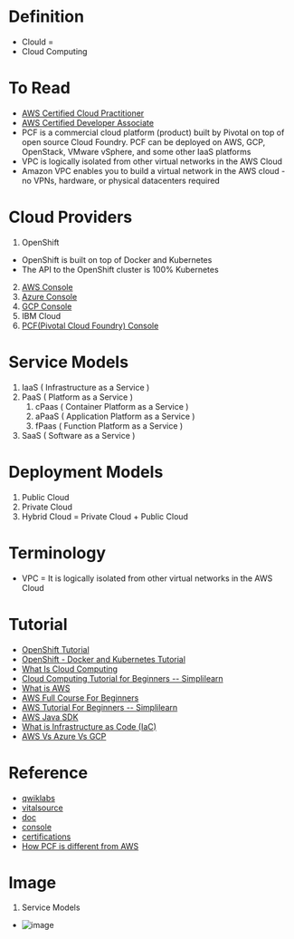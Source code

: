 # Definition
* Clould = 
* Cloud Computing 

# To Read
* [AWS Certified Cloud Practitioner](https://www.youtube.com/watch?v=_wz9giU1050)
* [AWS Certified Developer Associate](https://www.youtube.com/watch?v=WYPG6Sdx1os)
* PCF is a commercial cloud platform (product) built by Pivotal on top of open source Cloud Foundry. PCF can be deployed on AWS, GCP, OpenStack, VMware vSphere, and some other IaaS platforms
* VPC is logically isolated from other virtual networks in the AWS Cloud
* Amazon VPC enables you to build a virtual network in the AWS cloud - no VPNs, hardware, or physical datacenters required

# Cloud Providers
1. OpenShift 
* OpenShift is built on top of Docker and Kubernetes
* The API to the OpenShift  cluster is 100% Kubernetes
2. [AWS Console](https://aws.amazon.com/console/)
3. [Azure Console](https://portal.azure.com/)
4. [GCP Console](https://console.cloud.google.com/)
5. IBM Cloud
6. [PCF(Pivotal Cloud Foundry) Console](https://console.run.pivotal.io/)

# Service Models
1. IaaS (  Infrastructure as a Service ) 
2. PaaS ( Platform as a Service )
      1. cPaas ( Container Platform as a Service ) 
      2. aPaaS ( Application Platform as a Service ) 
      3. fPaas ( Function Platform as a Service )
4. SaaS ( Software as a Service )


# Deployment Models
1. Public Cloud
2. Private Cloud
3. Hybrid Cloud = Private Cloud + Public Cloud

# Terminology
* VPC = It is logically isolated from other virtual networks in the AWS Cloud

# Tutorial
* [OpenShift Tutorial](https://www.javatpoint.com/what-is-openshift)
* [OpenShift - Docker and Kubernetes Tutorial](https://www.tutorialspoint.com/openshift/openshift_docker_and_kubernetes.htm)
* [What Is Cloud Computing](https://www.youtube.com/watch?v=M988_fsOSWo)
* [Cloud Computing Tutorial for Beginners -- Simplilearn](https://www.youtube.com/watch?v=RWgW-CgdIk0)
* [What is AWS](https://www.youtube.com/watch?v=3XFODda6YXo)
* [AWS Full Course For Beginners](https://www.youtube.com/watch?v=k1RI5locZE4&t=1099s)
* [AWS Tutorial For Beginners -- Simplilearn](https://www.youtube.com/watch?v=uQdzcIf_KII)
* [AWS Java SDK](https://mvnrepository.com/artifact/com.amazonaws)
* [What is Infrastructure as Code (IaC)](https://www.youtube.com/watch?v=Tkv49sTvKZY)
* [AWS Vs Azure Vs GCP](https://www.youtube.com/watch?v=nrqmYvjHHJg)

# Reference
* [qwiklabs](https://aws.qwiklabs.com/)
* [vitalsource](https://online.vitalsource.com/#/)
* [doc](https://docs.aws.amazon.com/)
* [console](https://us-east-2.console.aws.amazon.com/console/home?region=us-east-2)
* [certifications](https://mindmajix.com/aws-certification-path#types-of-aws-certification)
* [How PCF  is different from AWS ](https://stackoverflow.com/questions/49151053/how-pcf-pivotal-cloud-foundry-is-different-from-aws-amazon-web-services)

# Image
1. Service Models
* ![image](https://user-images.githubusercontent.com/7721150/147550487-81d36fb5-48db-4046-b74e-25c73e3da979.png)



